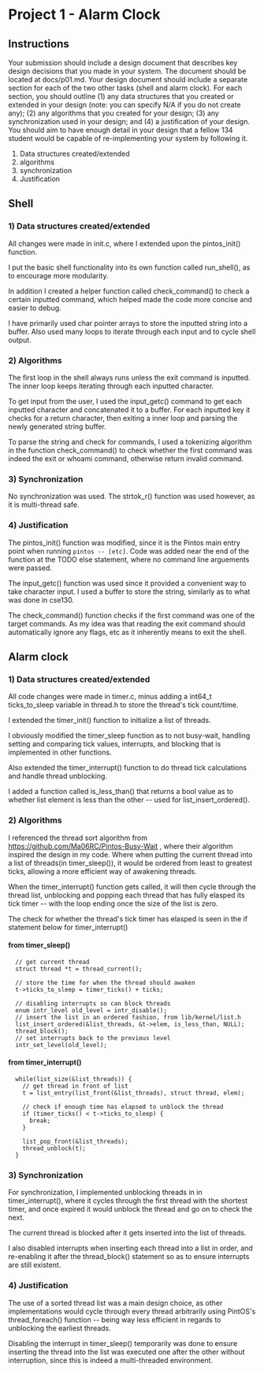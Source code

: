 # Project 1 - Alarm Clock

## Instructions
Your submission should include a design document that describes key design decisions that
you made in your system. The document should be located at docs/p01.md. Your design
document should include a separate section for each of the two other tasks (shell and alarm
clock). For each section, you should outline (1) any data structures that you created or
extended in your design (note: you can specify N/A if you do not create any); (2) any
algorithms that you created for your design; (3) any synchronization used in your design;
and (4) a justification of your design. You should aim to have enough detail in your design
that a fellow 134 student would be capable of re-implementing your system by following it.

1) Data structures created/extended
2) algorithms
3) synchronization
4) Justification

## Shell
### 1) Data structures created/extended

All changes were made in init.c, where I extended upon the pintos_init() function.

I put the basic shell functionality into its own function called run_shell(), as to encourage more modularity. 

In addition I created a helper function called check_command() to check a certain inputted command, which helped made the code more concise and easier to debug.

I have primarily used char pointer arrays to store the inputted string into a buffer. Also used many loops to iterate through each input and to cycle shell output.


### 2) Algorithms

The first loop in the shell always runs unless the exit command is inputted. The inner loop keeps iterating through each inputted character.

To get input from the user, I used the input_getc() command to get each inputted character and concatenated it to a buffer. For each inputted key it checks for a return character, then exiting a inner loop and parsing the newly generated string buffer. 

To parse the string and check for commands, I used a tokenizing algorithm in the function check_command() to check whether the first command was indeed the exit or whoami command, otherwise return invalid command.

### 3) Synchronization

No synchronization was used. The strtok_r() function was used however, as it is multi-thread safe.

### 4) Justification
The pintos_init() function was modified, since it is the Pintos main entry point when running ```pintos -- [etc]```. Code was added near the end of the function at the TODO else statement, where no command line arguements were passed.

The input_getc() function was used since it provided a convenient way to take character input. I used a buffer to store the string, similarly as to what was done in cse130.

The check_command() function checks if the first command was one of the target commands. As my idea was that reading the exit command should automatically ignore any flags, etc as it inherently means to exit the shell.

## Alarm clock


### 1) Data structures created/extended
All code changes were made in timer.c, minus adding a int64_t ticks_to_sleep variable in thread.h to store the thread's tick count/time.

I extended the timer_init() function to initialize a list of threads.

I obviously modified the timer_sleep function as to not busy-wait, handling setting and comparing tick values, interrupts, and blocking that is implemented in other functions.

Also extended the timer_interrupt() function to do thread tick calculations and handle thread unblocking.

I added a function called is_less_than() that returns a bool value as to whether list element is less than the other -- used for list_insert_ordered().

### 2) Algorithms

I referenced the thread sort algorithm from https://github.com/Ma06RC/Pintos-Busy-Wait , where their algorithm inspired the design in my code. Where when putting the current thread into a list of threads(in timer_sleep()), it would be ordered from least to greatest ticks, allowing a more efficient way of awakening threads.

When the timer_interrupt() function gets called, it will then cycle through the thread list, unblocking and popping each thread that has fully elasped its tick timer -- with the loop ending once the size of the list is zero. 

The check for whether the thread's tick timer has elasped is seen in the if statement below for timer_interrupt()

#### from timer_sleep()
```
  // get current thread
  struct thread *t = thread_current();

  // store the time for when the thread should awaken
  t->ticks_to_sleep = timer_ticks() + ticks;
  
  // disabling interrupts so can block threads
  enum intr_level old_level = intr_disable();
  // insert the list in an ordered fashion, from lib/kernel/list.h
  list_insert_ordered(&list_threads, &t->elem, is_less_than, NULL);
  thread_block();
  // set interrupts back to the previous level
  intr_set_level(old_level);
```

#### from timer_interrupt()
```
  while(list_size(&list_threads)) {
    // get thread in front of list
    t = list_entry(list_front(&list_threads), struct thread, elem);
    
    // check if enough time has elapsed to unblock the thread
    if (timer_ticks() < t->ticks_to_sleep) {
      break;
    }
    
    list_pop_front(&list_threads);
    thread_unblock(t);
  }
```

### 3) Synchronization
For synchronization, I implemented unblocking threads in in timer_interrupt(), where it cycles through the first thread with the shortest timer, and once expired it would unblock the thread and go on to check the next.

The current thread is blocked after it gets inserted into the list of threads.

I also disabled interrupts when inserting each thread into a list in order, and re-enabling it after the thread_block() statement so as to ensure interrupts are still existent.

### 4) Justification

The use of a sorted thread list was a main design choice, as other implementations would cycle through every thread arbitrarily using PintOS's thread_foreach() function -- being way less efficient in regards to unblocking the earliest threads.

Disabling the interrupt in timer_sleep() temporarily was done to ensure inserting the thread into the list was executed one after the other without interruption, since this is indeed a multi-threaded environment.

